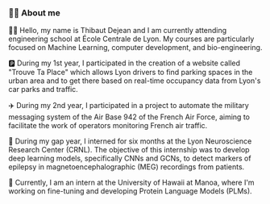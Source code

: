 ### 👨‍🎓 About me 

👨‍💻 Hello, my name is Thibaut Dejean and I am currently attending engineering school at École Centrale de Lyon. My courses are particularly focused on Machine Learning, computer development, and bio-engineering.

🅿️ During my 1st year, I participated in the creation of a website called "Trouve Ta Place" which allows Lyon drivers to find parking spaces in the urban area and to get there based on real-time occupancy data from Lyon's car parks and traffic.

✈️ During my 2nd year, I participated in a project to automate the military messaging system of the Air Base 942 of the French Air Force, aiming to facilitate the work of operators monitoring French air traffic.

🧠 During my gap year, I interned for six months at the Lyon Neuroscience Research Center (CRNL). The objective of this internship was to develop deep learning models, specifically CNNs and GCNs, to detect markers of epilepsy in magnetoencephalographic (MEG) recordings from patients. 

:dna: Currently, I am an intern at the University of Hawaii at Manoa, where I'm working on fine-tuning and developing Protein Language Models (PLMs).


